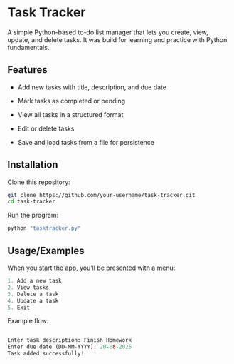 
# Task Tracker

A simple Python-based to-do list manager that lets you create, view, update, and delete tasks. It was build for learning and practice with Python fundamentals.

## Features

- Add new tasks with title, description, and due date

- Mark tasks as completed or pending

- View all tasks in a structured format

- Edit or delete tasks

- Save and load tasks from a file for persistence


## Installation

Clone this repository:

```bash
git clone https://github.com/your-username/task-tracker.git
cd task-tracker
```
    
Run the program:

```bash
python "tasktracker.py"
```

## Usage/Examples

When you start the app, you’ll be presented with a menu:
```python
1. Add a new task
2. View tasks
3. Delete a task
4. Update a task
5. Exit
```

Example flow:

```python

Enter task description: Finish Homework
Enter due date (DD-MM-YYYY): 20-08-2025
Task added successfully!
```
